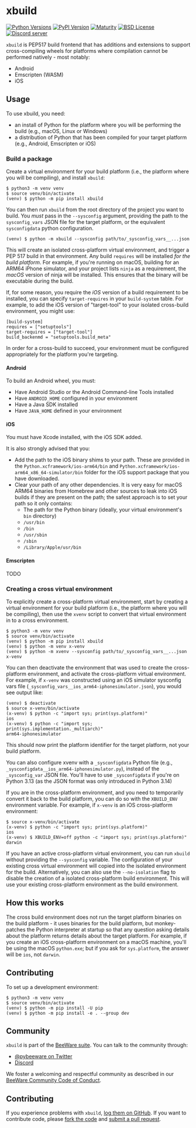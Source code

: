# xbuild

[![Python Versions](https://img.shields.io/pypi/pyversions/xbuild.svg)](https://pypi.python.org/pypi/xbuild)
[![PyPI Version](https://img.shields.io/pypi/v/xbuild.svg)](https://pypi.python.org/pypi/xbuild)
[![Maturity](https://img.shields.io/pypi/status/xbuild.svg)](https://pypi.python.org/pypi/xbuild)
[![BSD License](https://img.shields.io/pypi/l/xbuild.svg)](https://github.com/beeware/xbuild/blob/master/LICENSE)
[![Discord server](https://img.shields.io/discord/836455665257021440?label=Discord%20Chat&logo=discord&style=plastic)](https://beeware.org/bee/chat/)

`xbuild` is PEP517 build frontend that has additions and extensions to support cross-compiling wheels for platforms where compilation cannot be performed natively - most notably:

* Android
* Emscripten (WASM)
* iOS

## Usage

To use xbuild, you need:
* an install of Python for the platform where you will be performing the build (e.g., macOS, Linux or Windows)
* a distribution of Python that has been compiled for your target platform (e.g., Android, Emscripten or iOS)


### Build a package

Create a virtual environment for your build platform (i.e., the platform where you will be compiling), and install `xbuild`:

    $ python3 -m venv venv
    $ source venv/bin/activate
    (venv) $ python -m pip install xbuild

You can then run `xbuild` from the root directory of the project you want to build. You *must* pass in the `--sysconfig` argument, providing the path to the `sysconfig_vars` JSON file for the target platform, or the equivalent `sysconfigdata` python configuration.

    (venv) $ python -m xbuild --sysconfig path/to/_sysconfig_vars__...json

This will create an isolated cross-platform virtual environment, and trigger a PEP 517 build in that environment. Any build `requires` will be installed *for the build platform*. For example, if you're running on macOS, building for an ARM64 iPhone simulator, and your project lists `ninja` as a requirement, the *macOS* version of ninja will be installed. This ensures that the binary will be executable during the build.

If, for some reason, you require the *iOS* version of a build requirement to be installed, you can specify `target-requires` in your `build-system` table. For example, to add the iOS version of "target-tool" to your isolated cross-build environment, you might use:

    [build-system]
    requires = ["setuptools"]
    target-requires = ["target-tool"]
    build_backenmd = "setuptools.build_meta"

In order for a cross-build to succeed, your environment must be configured appropriately for the platform you're targeting.

#### Android

To build an Android wheel, you must:

* Have Android Studio or the Android Command-line Tools installed
* Have `ANDROID_HOME` configured in your environment
* Have a Java SDK installed
* Have `JAVA_HOME` defined in your environment

#### iOS

You must have Xcode installed, with the iOS SDK added.

It is also strongly advised that you:
* Add the path to the iOS binary shims to your path. These are provided in the `Python.xcframework/ios-arm64/bin` and `Python.xcframework/ios-arm64_x86_64-simulator/bin` folder for the iOS support package that you have downloaded.
* Clear your path of any other dependencies. It is very easy for macOS ARM64 binaries from Homebrew and other sources to leak into iOS builds if they are present on the path; the safest approach is to set your path so it only contains:
  - The path for the Python binary (ideally, your virtual environment's `bin` directory)
  - `/usr/bin`
  - `/bin`
  - `/usr/sbin`
  - `/sbin`
  - `/Library/Apple/usr/bin`

#### Emscripten

TODO

### Creating a cross virtual environment

To explicitly create a cross-platform virtual environment, start by creating a virtual environment for your build platform (i.e., the platform where you will be compiling), then use the `xvenv` script to convert that virtual environment in to a cross environment.

    $ python3 -m venv venv
    $ source venv/bin/activate
    (venv) $ python -m pip install xbuild
    (venv) $ python -m venv x-venv
    (venv) $ python -m xvenv --sysconfig path/to/_sysconfig_vars__...json x-venv

You can then deactivate the environment that was used to create the cross-platform environment, and activate the cross-platform virtual environment. For example, if `x-venv` was constructed using an iOS simulator sysconfig vars file (`_sysconfig_vars__ios_arm64-iphonesimulator.json`), you would see output like:

    (venv) $ deactivate
    $ source x-venv/bin/activate
    (x-venv) $ python -c "import sys; print(sys.platform)"
    ios
    (x-venv) $ python -c "import sys; print(sys.implementation._multiarch)"
    arm64-iphonesimulator

This should now print the platform identifier for the target platform, not your build platform.

You can also configure xvenv with a `_sysconfigdata` Python file (e.g., `_sysconfigdata__ios_arm64-iphonesimulator.py`), instead of the `_sysconfig_var` JSON file. You'll have to use `_sysconfigdata` if you're on Python 3.13 (as the JSON format was only introduced in Python 3.14)

If you are in the cross-platform environment, and you need to temporarily convert it back to the build platform, you can do so with the `XBUILD_ENV` environment variable. For example, if `x-venv` is an iOS cross-platform environment:

    $ source x-venv/bin/activate
    (x-venv) $ python -c "import sys; print(sys.platform)"
    ios
    (x-venv) $ XBUILD_ENV=off python -c "import sys; print(sys.platform)"
    darwin

If you have an active cross-platform virtual environment, you can run `xbuild` without providing the `--sysconfig` variable. The configuration of your existing cross virtual environment will copied into the isolated environment for the build. Alternatively, you can also use the `--no-isolation` flag to disable the creation of a isolated cross-platform build environment. This will use your existing cross-platform environment as the build environment.

## How this works

The cross build environment does not run the target platform binaries on the build platform - it uses binaries for the build platform, but monkey-patches the Python interpreter at startup so that any question asking details about the platform returns details about the target platform. For example, if you create an iOS cross-platform environment on a macOS machine, you'll be using the macOS `python.exe`; but if you ask for `sys.platform`, the answer will be `ios`, not `darwin`.

## Contributing

To set up a development environment:

    $ python3 -m venv venv
    $ source venv/bin/activate
    (venv) $ python -m pip install -U pip
    (venv) $ python -m pip install -e . --group dev

## Community

`xbuild` is part of the [BeeWare suite](http://beeware.org). You can talk to the community through:

- [@pybeeware on Twitter](https://twitter.com/pybeeware)
- [Discord](https://beeware.org/bee/chat/)

We foster a welcoming and respectful community as described in our [BeeWare Community Code of Conduct](http://beeware.org/community/behavior/).

## Contributing

If you experience problems with `xbuild`, [log them on GitHub](https://github.com/beeware/xbuild/issues). If you want to contribute code, please [fork the code](https://github.com/beeware/xbuild) and [submit a pull request](https://github.com/beeware/xbuild/pulls).
